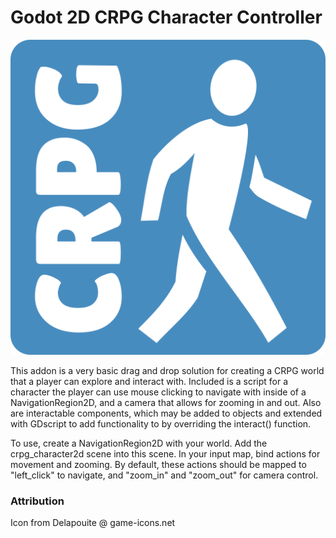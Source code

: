 # Godot 2D CRPG Character Controller

![Addon icon](/icon.svg) 

This addon is a very basic drag and drop solution for creating a CRPG world that a player can explore and interact with. Included is a script for a character the player can use mouse clicking to navigate with inside of a NavigationRegion2D, and a camera that allows for zooming in and out. Also are interactable components, which may be added to objects and extended with GDscript to add functionality to by overriding the interact() function.

To use, create a NavigationRegion2D with your world. Add the crpg_character2d scene into this scene. In your input map, bind actions for movement and zooming. By default, these actions should be mapped to "left_click" to navigate, and "zoom_in" and "zoom_out" for camera control.

### Attribution

Icon from Delapouite @ game-icons.net
